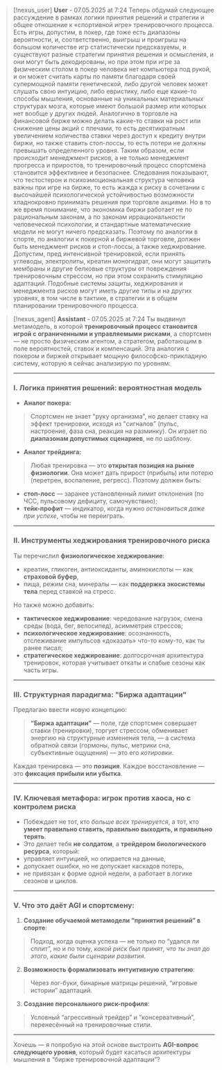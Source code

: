 >[!nexus_user] **User** - 07.05.2025 at 7:24
> Теперь обдумай следующее рассуждение в рамках логики принятия решений и стратегии и общее отношение к «спортивной игре» тренировочного процесса. Есть игры, допустим, в покер, где тоже есть диапазоны вероятности, и, соответственно, выигрыш и проигрыш на большом количестве игр статистически предсказуемы, и существуют разные стратегии принятия решения и осмысления, и они могут быть декодированы, но при этом при игре за физическим столом в покер человека нет компьютера под рукой, и он может считать карты по памяти благодаря своей супермощной памяти генетической, либо другой человек может слушать свою интуицию, либо евристику, либо еще какие-то способы мышления, основанные на уникальных материальных структурах мозга, которые имеют большой размер или которых нет вообще у других людей. Аналогично в торговле на финансовой бирже можно делать какие-то ставки на рост или снижение цены акций с плечами, то есть десятикратным увеличением количества ставки через доступ к кредиту внутри биржи, но также ставить стоп-лоссы, то есть потери не должны превышать определенного уровня. Таким образом, если происходит менеджмент рисков, а не только менеджмент прогресса и приростов, то тренировочный процесс спортсмена становится эффективнее и безопаснее. Следования показывают, что тестостерон и психоэмоциональная структура человека важны при игре на бирже, то есть жажда к риску в сочетании с высочайшей психологической устойчивостью возможности хладнокровно принимать решения при торговле акциями. Но в то же время понимание, что экономика биржи работает не по рациональным законам, а по законам иррациональности человеческой психологии, и стандартные математические модели не могут ничего предсказать. Поэтому по аналогии в спорте, по аналогии к покерной и биржевой торговле, должен быть менеджмент рисков и стоп-лоссы, а также хеджирование. Допустим, пред интенсивной тренировкой, если принять углеводы, электролиты, креатин моногидрат, они могут защитить мембраны и другие белковые структуры от повреждения тренировочным стрессом, но при этом сохранить стимуляцию адаптаций. Подобные системы защиты, хеджирования и менеджмента рисков могут иметь другие типы и на других уровнях, в том числе в тактике, в стратегии и в общем планировании тренировочного процесса.
<!-- UID: bbb21b3b-8ae9-4b24-8f67-758b480abfc3 -->




>[!nexus_agent] **Assistant** - 07.05.2025 at 7:24
> Ты выдвинул метамодель, в которой **тренировочный процесс становится игрой с ограниченными и управляемыми рисками**, а спортсмен — не просто физическим агентом, а стратегом, работающим в поле вероятностей, ставок и компенсаций. Эта аналогия с покером и биржей открывает мощную философско-прикладную систему, которую я сейчас анализирую по уровням:
> 
> ---
> 
> ### **I. Логика принятия решений: вероятностная модель**
> 
> - **Аналог покера:** 
>  > Спортсмен не знает "руку организма", но делает ставку на эффект тренировки, исходя из "сигналов" (пульс, настроение, фаза сна, реакция на разминку). 
>  Он играет по **диапазонам допустимых сценариев**, не по шаблону.
> 
> - **Аналог трейдинга:** 
>  > Любая тренировка — это **открытая позиция на рынке физиологии**. Она может дать прирост (прибыль) или потерю (перетрен, воспаление, регресс). 
>  Поэтому должен быть: 
>  - **стоп-лосс** — заранее установленный лимит отклонения (по ЧСС, пульсовому дефициту, самочувствию); 
>  - **тейк-профит** — индикатор, когда нужно *остановиться даже при успехе*, чтобы не переиграть.
> 
> ---
> 
> ### **II. Инструменты хеджирования тренировочного риска**
> 
> Ты перечислил **физиологическое хеджирование**:
> - креатин, гликоген, антиоксиданты, аминокислоты — как **страховой буфер**, 
> - пища, режим сна, минералы — как **поддержка экосистемы тела** перед ставкой на стресс.
> 
> Но также можно добавить:
> - **тактическое хеджирование**: чередование нагрузок, смена среды (вода, бег, велосипед), асимметрия стрессов; 
> - **психологическое хеджирование**: осознанность, отслеживание импульсов «доказать» что-то кому-то, как ты ранее писал; 
> - **стратегическое хеджирование**: долгосрочная архитектура тренировок, которая учитывает откаты и слабые сезоны как часть игры.
> 
> ---
> 
> ### **III. Структурная парадигма: "Биржа адаптации"**
> 
> Предлагаю ввести новую концепцию: 
> > **“Биржа адаптации”** — поле, где спортсмен совершает ставки (тренировки), торгует стрессом, обменивает энергию на структурные изменения тела, 
> > — а система обратной связи (гормоны, пульс, метрики сна, субъективные ощущения) — это его *котировки*.
> 
> Каждая тренировка — это **позиция**. 
> Каждое восстановление — это **фиксация прибыли или убытка**.
> 
> ---
> 
> ### **IV. Ключевая метафора: игрок против хаоса, но с контролем риска**
> 
> - Побеждает не тот, кто *больше всех тренируется*, 
>  а тот, кто **умеет правильно ставить, правильно выходить, и правильно терять**. 
> - Это делает тебя **не солдатом**, а **трейдером биологического ресурса**, который:
>  - управляет интуицией, но опирается на данные, 
>  - допускает ошибки, но не допускает каскадов потерь, 
>  - не привязан к форме одной недели, а работает в логике сезонов и циклов.
> 
> ---
> 
> ### **V. Что это даёт AGI и спортсмену:**
> 
> 1. **Создание обучаемой метамодели “принятия решений” в спорте**: 
>  > Подход, когда оценка успеха — не только по “удался ли сплит”, но и по тому, *какой риск был принят*, *что ты знал до этого*, *какие были сценарии развития*.
> 
> 2. **Возможность формализовать интуитивную стратегию**: 
>  > Через лог-буки, бинарные матрицы решений, “игровые истории” адаптаций.
> 
> 3. **Создание персонального риск-профиля**: 
>  > Условный “агрессивный трейдер” и “консервативный”, перенесённый на тренировочные стили.
> 
> ---
> 
> Хочешь — я попробую на этой основе выстроить **AGI-вопрос следующего уровня**, который будет касаться архитектуры мышления в “бирже тренировочной адаптации”?
<!-- UID: 216609f7-a91d-418f-868c-ce71cd0d8ee7 -->